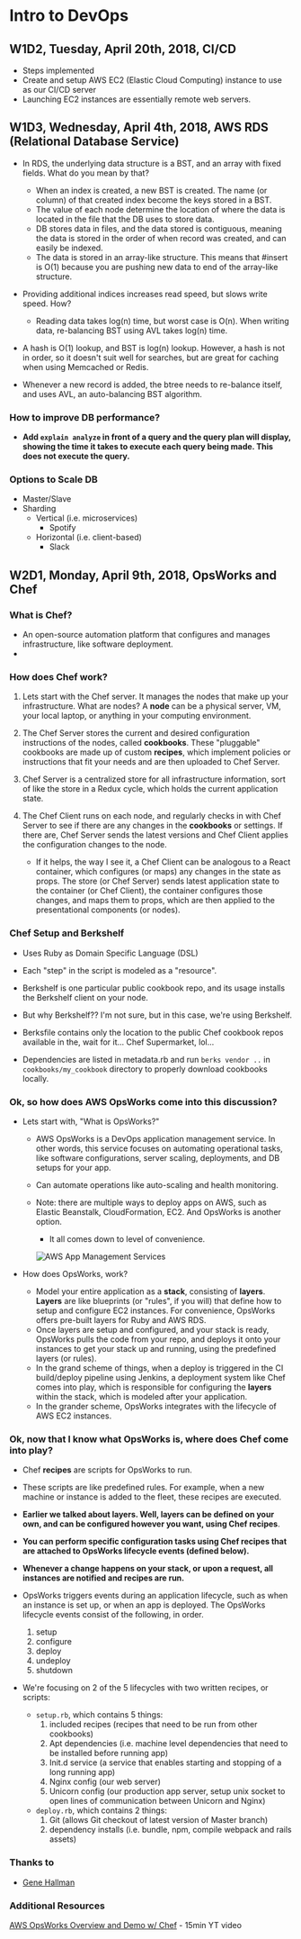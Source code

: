 # Intro to DevOps

## W1D2, Tuesday, April 20th, 2018, CI/CD
- Steps implemented
- Create and setup AWS EC2 (Elastic Cloud Computing) instance to use as our CI/CD server
- Launching EC2 instances are essentially remote web servers.

## W1D3, Wednesday, April 4th, 2018, AWS RDS (Relational Database Service)
- In RDS, the underlying data structure is a BST, and an array with fixed fields. What do you mean by that?
    - When an index is created, a new BST is created. The name (or column) of that created index become the keys stored in a BST.
    - The value of each node determine the location of where the data is located in the file that the DB uses to store data.
    - DB stores data in files, and the data stored is contiguous, meaning the data is stored in the order of when record was created, and can easily be indexed.
    - The data is stored in an array-like structure. This means that #insert is O(1) because you are pushing new data to end of the array-like structure.


- Providing additional indices increases read speed, but slows write speed. How?
    - Reading data takes log(n) time, but worst case is O(n). When writing data, re-balancing BST using AVL takes log(n) time.


- A hash is O(1) lookup, and BST is log(n) lookup. However, a hash is not in order, so it doesn't suit well for searches, but are great for caching when using Memcached or Redis.
- Whenever a new record is added, the btree needs to re-balance itself, and uses AVL, an auto-balancing BST algorithm.



### How to improve DB performance?
- **Add `explain analyze` in front of a query and the query plan will display, showing the time it takes to execute each query being made. This does not execute the query.**


### Options to Scale DB
- Master/Slave
- Sharding
    - Vertical (i.e. microservices)
        - Spotify
    - Horizontal (i.e. client-based)
        - Slack


## W2D1, Monday, April 9th, 2018, OpsWorks and Chef

### What is Chef?
- An open-source automation platform that configures and manages infrastructure, like software deployment.
-

### How does Chef work?
1. Lets start with the Chef server. It manages the nodes that make up your infrastructure. What are nodes? A **node** can be a physical server, VM, your local laptop, or anything in your computing environment.
2. The Chef Server stores the current and desired configuration instructions of the nodes, called **cookbooks**. These "pluggable" cookbooks are made up of custom **recipes**, which implement policies or instructions that fit your needs and are then uploaded to Chef Server.

3. Chef Server is a centralized store for all infrastructure information, sort of like the store in a Redux cycle, which holds the current application state.
3. The Chef Client runs on each node, and regularly checks in with Chef Server to see if there are any changes in the **cookbooks** or settings. If there are, Chef Server sends the latest versions and Chef Client applies the configuration changes to the node.

    - If it helps, the way I see it, a Chef Client can be analogous to a React container, which configures (or maps) any changes in the state as props. The store (or Chef Server) sends latest application state to the container (or Chef Client), the container configures those changes, and maps them to props, which are then applied to the presentational components (or nodes).


### Chef Setup and Berkshelf
- Uses Ruby as Domain Specific Language (DSL)
- Each "step" in the script is modeled as a "resource".
- Berkshelf is one particular public cookbook repo, and its usage installs the Berkshelf client on your node.
- But why Berkshelf?? I'm not sure, but in this case, we're using Berkshelf.

- Berksfile contains only the location to the public Chef cookbook repos available in the, wait for it... Chef Supermarket, lol...
- Dependencies are listed in metadata.rb and run ```berks vendor ..```  in ```cookbooks/my_cookbook``` directory to properly download cookbooks locally.


### Ok, so how does AWS OpsWorks come into this discussion?
- Lets start with, "What is OpsWorks?"
    - AWS OpsWorks is a DevOps application management service. In other words, this service focuses on automating operational tasks, like software configurations, server scaling, deployments, and DB setups for your app.
    - Can automate operations like auto-scaling and health monitoring.
    - Note: there are multiple ways to deploy apps on AWS, such as Elastic Beanstalk, CloudFormation, EC2. And OpsWorks is another option.

        - It all comes down to level of convenience.

        ![AWS App Management Services](images/aws_app_management_services.png)


- How does OpsWorks, work?
    - Model your entire application as a **stack**, consisting of **layers**. **Layers** are like blueprints (or "rules", if you will) that define how to setup and configure EC2 instances. For convenience, OpsWorks offers pre-built layers for Ruby and AWS RDS.
    - Once layers are setup and configured, and your stack is ready, OpsWorks pulls the code from your repo, and deploys it onto your instances to get your stack up and running, using the predefined layers (or rules).
    - In the grand scheme of things, when a deploy is triggered in the CI build/deploy pipeline using Jenkins, a deployment system like Chef comes into play, which is responsible for configuring the **layers** within the stack, which is modeled after your application.
    - In the grander scheme, OpsWorks integrates with the lifecycle of AWS EC2 instances.



### Ok, now that I know what OpsWorks is, where does Chef come into play?
- Chef **recipes** are scripts for OpsWorks to run.
- These scripts are like predefined rules. For example, when a new machine or instance is added to the fleet, these recipes are executed.
- **Earlier we talked about layers. Well, layers can be defined on your own, and can be configured however you want, using Chef recipes**.
- **You can perform specific configuration tasks using Chef recipes that are attached to OpsWorks lifecycle events (defined below).**
- **Whenever a change happens on your stack, or upon a request, all instances are notified and recipes are run.**


- OpsWorks triggers events during an application lifecycle, such as when an instance is set up, or when an app is deployed. The OpsWorks lifecycle events consist of the following, in order.
    1. setup
    2. configure
    3. deploy
    4. undeploy
    5. shutdown

- We're focusing on 2 of the 5 lifecycles with two written recipes, or scripts:
    - `setup.rb`, which contains 5 things:
        1. included recipes (recipes that need to be run from other cookbooks)
        2. Apt dependencies (i.e. machine level dependencies that need to be installed before running app)
        3. Init.d service (a service that enables starting and stopping of a long running app)
        4. Nginx config (our web server)
        5. Unicorn config (our production app server, setup unix socket to open lines of communication between Unicorn and Nginx)
    - `deploy.rb`, which contains 2 things:
        1. Git (allows Git checkout of latest version of Master branch)
        2. dependency installs (i.e. bundle, npm, compile webpack and rails assets)


### Thanks to
- [Gene Hallman](https://github.com/genehallman)

### Additional Resources
[AWS OpsWorks Overview and Demo w/ Chef](https://www.youtube.com/watch?v=cj_LoG6C2xk) - 15min YT video

